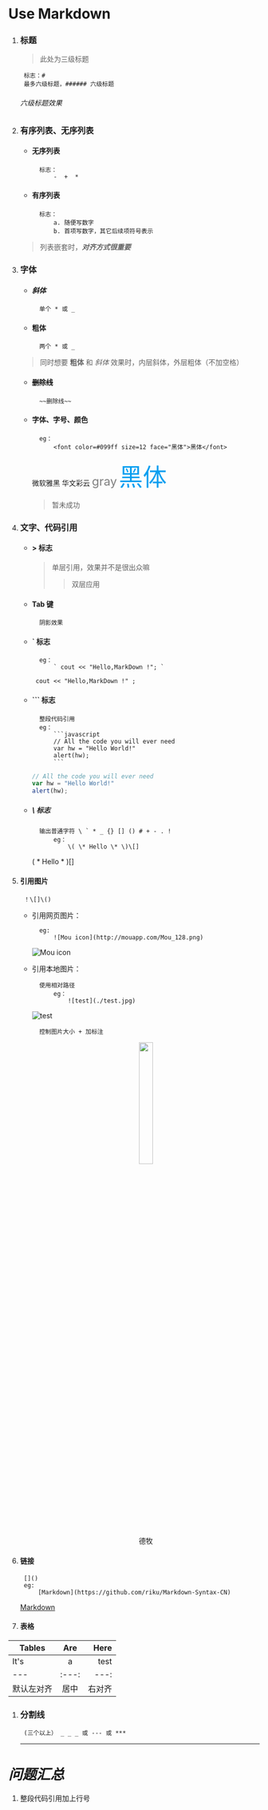 # Use Markdown

1. ### 标题
	> 此处为三级标题
	
		标志：#
		最多六级标题，###### 六级标题
	###### 六级标题效果
	
1. ### 有序列表、无序列表

    + #### 无序列表
            标志：
                -  +  *
    + #### 有序列表
            标志：
                a. 随便写数字
                b. 首项写数字，其它后续项符号表示
            
	> 列表嵌套时，**_对齐方式很重要_**
    
1. ### 字体

	+ #### *斜体*
			单个 * 或 _
	+ #### __粗体__
			两个 * 或 _
	> 同时想要 **粗体** 和 *斜体* 效果时，内层斜体，外层粗体（不加空格）
	
	+ #### ~~删除线~~
	 		~~删除线~~
		
    + #### 字体、字号、颜色
            eg：
                <font color=#099ff size=12 face="黑体">黑体</font>

		<font face="微软雅黑">微软雅黑</font>
		<font face="STCAIYUN">华文彩云</font>
		<font color="gray" size="5">gray</font>
		<font color="#099ff" size="12" face="黑体">黑体</font>
		
		> 暂未成功


1. ### 文字、代码引用

    + #### \> 标志
    
        > 单层引用，效果并不是很出众嘛
        >> 双层应用
        
    + #### Tab 键
    
        	阴影效果

    + #### \` 标志
        	eg：
            	` cout << "Hello,MarkDown !"; `   

        ` cout << "Hello,MarkDown !" ;`

    + #### ``` 标志
        	整段代码引用
        	eg：
				```javascript
				// All the code you will ever need
				var hw = "Hello World!"
				alert(hw);
				```

		```javascript
		// All the code you will ever need
		var hw = "Hello World!"
		alert(hw);
		```

    + ##### \ 标志
            输出普通字符 \ ` * _ {} [] () # + - . !
                eg：
                    \( \* Hello \* \)\[] 
		\( \* Hello \* \)\[]

1. #### 引用图片
		！\[]\()
	
    + 引用网页图片：
	
            eg:
            	![Mou icon](http://mouapp.com/Mou_128.png)        

        ![Mou icon](http://mouapp.com/Mou_128.png)

    + 引用本地图片：
                    
            使用相对路径
            	eg：
                	![test](./test.jpg)

        ![test](./test.jpg)

            控制图片大小 + 加标注
        <center>
        <img src="./test.jpg" width="25%" height="25%" />

        德牧
        </center>

1. #### 链接
    	[]()
    	eg:
			[Markdown](https://github.com/riku/Markdown-Syntax-CN)
        
    [Markdown](https://github.com/riku/Markdown-Syntax-CN)

1. #### 表格

Tables | Are | Here
-----|:-----:|-----:
It's | a | test
--- |:---:|---:
默认左对齐 | 居中 | 右对齐

1. ### 分割线
    	(三个以上） _ _ _ 或 --- 或 ***

    ***


# *问题汇总*

1. 整段代码引用加上行号
